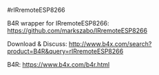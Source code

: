 #rIRremoteESP8266

B4R wrapper for IRremoteESP8266: https://github.com/markszabo/IRremoteESP8266

Download & Discuss: http://www.b4x.com/search?product=B4R&query=rIRremoteESP8266

B4R: https://www.b4x.com/b4r.html
